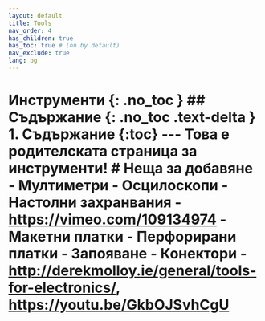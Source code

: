 ```yaml
---
layout: default
title: Tools
nav_order: 4
has_children: true
has_toc: true # (on by default)
nav_exclude: true
lang: bg
---
```

# Инструменти {: .no_toc } ## Съдържание {: .no_toc .text-delta } 1. Съдържание {:toc} --- Това е родителската страница за инструменти! # Неща за добавяне - Мултиметри - Осцилоскопи - Настолни захранвания - https://vimeo.com/109134974 - Макетни платки - Перфорирани платки - Запояване - Конектори - http://derekmolloy.ie/general/tools-for-electronics/, https://youtu.be/GkbOJSvhCgU 